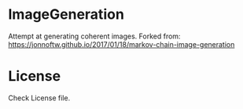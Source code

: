 # ImageGeneration
Attempt at generating coherent images. Forked from: https://jonnoftw.github.io/2017/01/18/markov-chain-image-generation

# License
Check License file.
